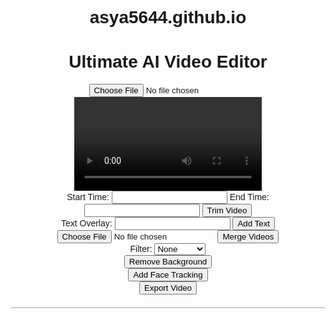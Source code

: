 # asya5644.github.io
<!DOCTYPE html>
<html lang="en">
<head>
    <meta charset="UTF-8">
    <meta name="viewport" content="width=device-width, initial-scale=1.0">
    <title>Ultimate AI Video Editor</title>
    <script src="https://cdn.jsdelivr.net/npm/@ffmpeg/ffmpeg@0.10.0"></script>
    <script src="https://cdn.jsdelivr.net/npm/@tensorflow/tfjs"></script>
    <script src="https://cdn.jsdelivr.net/npm/@tensorflow-models/body-pix"></script>
    <script src="https://cdnjs.cloudflare.com/ajax/libs/p5.js/1.4.0/p5.js"></script>
    <style>
        body { font-family: Arial, sans-serif; text-align: center; }
        canvas { display: block; margin: 20px auto; border: 1px solid #ccc; }
    </style>
</head>
<body>
    <h1>Ultimate AI Video Editor</h1>
    <input type="file" id="videoUpload" accept="video/*">
    <video id="videoPlayer" controls></video>
    <br>
    <label>Start Time: <input type="number" id="startTime" min="0"></label>
    <label>End Time: <input type="number" id="endTime" min="0"></label>
    <button onclick="trimVideo()">Trim Video</button>
    <br>
    <label>Text Overlay: <input type="text" id="overlayText"></label>
    <button onclick="addTextOverlay()">Add Text</button>
    <br>
    <input type="file" id="mergeVideoUpload" accept="video/*">
    <button onclick="mergeVideos()">Merge Videos</button>
    <br>
    <label>Filter: 
        <select id="filterSelect" onchange="applyFilter()">
            <option value="none">None</option>
            <option value="grayscale">Grayscale</option>
            <option value="sepia">Sepia</option>
            <option value="invert">Invert</option>
        </select>
    </label>
    <br>
    <button onclick="removeBackground()">Remove Background</button>
    <br>
    <button onclick="addFaceTracking()">Add Face Tracking</button>
    <br>
    <button onclick="exportVideo()">Export Video</button>
    <canvas id="videoCanvas"></canvas>
    <script>
        const { createFFmpeg, fetchFile } = FFmpeg;
        const ffmpeg = createFFmpeg({ log: true });
        let video = document.getElementById("videoPlayer");
        let canvas = document.getElementById("videoCanvas");
        let ctx = canvas.getContext("2d");

        document.getElementById("videoUpload").addEventListener("change", function(event) {
            let file = event.target.files[0];
            if (file) {
                let url = URL.createObjectURL(file);
                video.src = url;
            }
        });

        function trimVideo() {
            let start = parseFloat(document.getElementById("startTime").value);
            let end = parseFloat(document.getElementById("endTime").value);
            if (!isNaN(start) && !isNaN(end) && start < end) {
                video.currentTime = start;
                setTimeout(() => video.pause(), (end - start) * 1000);
            }
        }

        function addTextOverlay() {
            let overlayText = document.getElementById("overlayText").value;
            canvas.width = video.videoWidth;
            canvas.height = video.videoHeight;
            ctx.drawImage(video, 0, 0, canvas.width, canvas.height);
            ctx.font = "30px Arial";
            ctx.fillStyle = "white";
            ctx.fillText(overlayText, 50, 50);
        }

        function mergeVideos() {
            alert("Video merging feature with FFmpeg.js is under development.");
        }

        function applyFilter() {
            let filter = document.getElementById("filterSelect").value;
            video.style.filter = filter;
        }

        async function removeBackground() {
            const net = await bodyPix.load();
            const segmentation = await net.segmentPerson(video);
            const mask = bodyPix.toMask(segmentation);
            ctx.putImageData(mask, 0, 0);
        }

        function addFaceTracking() {
            alert("Face tracking feature is under development.");
        }

        async function exportVideo() {
            if (!ffmpeg.isLoaded()) await ffmpeg.load();
            const inputFile = document.getElementById("videoUpload").files[0];
            if (!inputFile) {
                alert("Please upload a video first.");
                return;
            }
            
            ffmpeg.FS('writeFile', 'input.mp4', await fetchFile(inputFile));
            await ffmpeg.run('-i', 'input.mp4', 'output.mp4');
            
            const data = ffmpeg.FS('readFile', 'output.mp4');
            const url = URL.createObjectURL(new Blob([data.buffer], { type: 'video/mp4' }));
            const a = document.createElement('a');
            a.href = url;
            a.download = 'edited_video.mp4';
            document.body.appendChild(a);
            a.click();
            document.body.removeChild(a);
        }
    </script>
</body>
</html>

<!DOCTYPE html>
<html lang="en">
<head>
    <meta charset="UTF-8">
    <meta name="viewport" content="width=device-width, initial-scale=1.0">
    <title>My Awesome GitHub Page</title>
    <style>
        body {
            margin: 0;
            font-family: 'Arial', sans-serif;
            background: linear-gradient(120deg, #84fab0, #8fd3f4);
            color: #333;
            display: flex;
            flex-direction: column;
            align-items: center;
            justify-content: center;
            height: 100vh;
            text-align: center;
        }

        h1 {
            font-size: 3rem;
            color: #222;
            margin-bottom: 1rem;
        }

        p {
            font-size: 1.2rem;
            color: #555;
            margin-bottom: 2rem;
        }

        .button {
            padding: 0.8rem 2rem;
            background-color: #ff6f61;
            color: #fff;
            border: none;
            border-radius: 5px;
            text-decoration: none;
            font-size: 1rem;
            box-shadow: 0 4px 8px rgba(0, 0, 0, 0.2);
            transition: all 0.3s ease;
        }

        .button:hover {
            background-color: #ff3d2e;
            box-shadow: 0 6px 12px rgba(0, 0, 0, 0.3);
            transform: translateY(-3px);
        }

        footer {
            margin-top: auto;
            font-size: 0.9rem;
            color: #777;
        }
    </style>
</head>
<body>
    <h1>Welcome to My Amazing Website!</h1>
    <p>This is my first GitHub Page. I’m just getting started, but it’s already looking cool!</p>
    <a href="#" class="button">Click Me!</a>
    <footer>
        &copy; 2025 Created by Me. All rights reserved.
    </footer>
</body>
</html>

<!DOCTYPE html>
<html lang="en">
<head>
    <meta charset="UTF-8">
    <meta name="viewport" content="width=device-width, initial-scale=1.0">
    <title>Ultimate AI Video Editor</title>
    <style>
        /* General Reset */
        * {
            margin: 0;
            padding: 0;
            box-sizing: border-box;
        }

        body {
            font-family: 'Arial', sans-serif;
            background: linear-gradient(135deg, #4facfe, #00f2fe);
            color: #fff;
            display: flex;
            flex-direction: column;
            align-items: center;
            justify-content: flex-start;
            min-height: 100vh;
            padding: 20px;
        }

        header {
            background-color: #121212;
            width: 100%;
            padding: 15px 20px;
            text-align: center;
            box-shadow: 0 4px 8px rgba(0, 0, 0, 0.2);
        }

        header h1 {
            font-size: 2rem;
            color: #ff6f61;
        }

        .container {
            width: 90%;
            max-width: 1200px;
            background: rgba(255, 255, 255, 0.1);
            padding: 20px;
            border-radius: 10px;
            box-shadow: 0 4px 8px rgba(0, 0, 0, 0.3);
            margin-top: 20px;
        }

        h2 {
            font-size: 1.8rem;
            margin-bottom: 10px;
        }

        .tool-section {
            display: flex;
            flex-wrap: wrap;
            gap: 20px;
            justify-content: center

